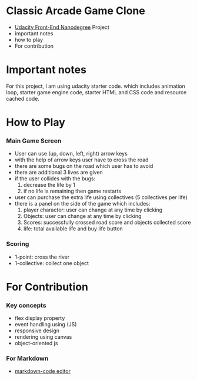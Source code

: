 # Classic Arcade Game Clone
* [Udacity Front-End Nanodegree](https://in.udacity.com/course/front-end-web-developer-nanodegree--nd001) Project
* important notes
* how to play
* For contribution


# Important notes

For this project, I am using udacity starter code. which includes animation loop, starter game engine code, starter HTML and CSS code and resource cached code.


# How to Play


### Main Game Screen

* User can use (up, down, left, right) arrow keys
* with the help of arrow keys user have to cross the road
* there are some bugs on the road which user has to avoid
* there are additional 3 lives are given
* if the user collides with the bugs:
     1) decrease the life by 1
     2) if no life is remaining then game restarts
* user can purchase the extra life using collectives (5 collectives per life)
* there is a panel on the side of the game which includes:
    1) player character: user can change at any time by clicking
    2) Objects: user can change at any time by clicking
    3) Scores: successfully crossed road score and objects collected  score
    4) life: total available life and buy life button 

### Scoring

* 1-point: cross the river
* 1-collective: collect one object


# For Contribution

### Key concepts

* flex display property
* event handling using (JS)
* responsive design
* rendering using canvas 
* object-oriented js 

### For Markdown

* [markdown-code editor](https://jbt.github.io/markdown-editor/)
